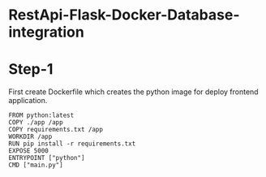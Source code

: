 # RestApi-Flask-Docker-Database-integration

# Step-1
First create Dockerfile which creates the python image for deploy frontend application.
```
FROM python:latest
COPY ./app /app
COPY requirements.txt /app
WORKDIR /app
RUN pip install -r requirements.txt
EXPOSE 5000
ENTRYPOINT ["python"]
CMD ["main.py"]

```
